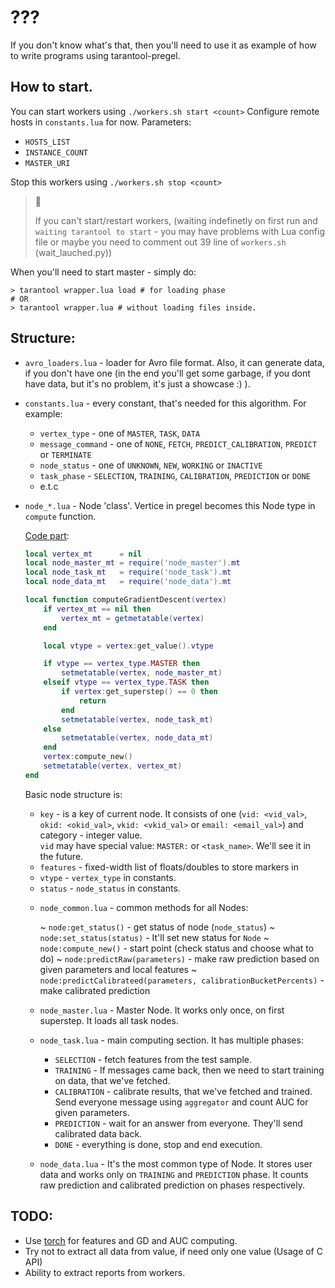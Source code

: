 # ???

If you don't know what's that, then you'll need to use it as example of how to
write programs using tarantool-pregel.

## How to start.

You can start workers using ``./workers.sh start <count>``
Configure remote hosts in ``constants.lua`` for now. Parameters:

* ``HOSTS_LIST``
* ``INSTANCE_COUNT``
* ``MASTER_URI``

Stop this workers using ``./workers.sh stop <count>``

> :ledger:
>
> If you can't start/restart workers, (waiting indefinetly on first run and
> `waiting tarantool to start` - you may have problems with Lua config file
> or maybe you need to comment out 39 line of ``workers.sh`` (wait_lauched.py))

When you'll need to start master - simply do:

```
> tarantool wrapper.lua load # for loading phase
# OR
> tarantool wrapper.lua # without loading files inside.
```

## Structure:

* ``avro_loaders.lua`` - loader for Avro file format. Also, it can generate
	data, if you don't have one (in the end you'll get some garbage, if you dont
	have data, but it's no problem, it's just a showcase :) ).
* ``constants.lua`` - every constant, that's needed for this algorithm. For example:

	- ``vertex_type`` - one of ``MASTER``, ``TASK``, ``DATA``
	- ``message_command`` - one of ``NONE``, ``FETCH``, ``PREDICT_CALIBRATION``,
		``PREDICT`` or ``TERMINATE``
	- ``node_status`` - one of ``UNKNOWN``, ``NEW``, ``WORKING`` or ``INACTIVE``
	- ``task_phase`` - ``SELECTION``, ``TRAINING``, ``CALIBRATION``,
		``PREDICTION`` or ``DONE``
	- e.t.c

* ``node_*.lua`` - Node 'class'. Vertice in pregel becomes this Node type in
	``compute`` function.

	[Code part](https://github.com/bigbes/dm-gd/blob/master/common.lua#L314-L333):
	```lua
	local vertex_mt      = nil
	local node_master_mt = require('node_master').mt
	local node_task_mt   = require('node_task').mt
	local node_data_mt   = require('node_data').mt

	local function computeGradientDescent(vertex)
		if vertex_mt == nil then
			vertex_mt = getmetatable(vertex)
		end

		local vtype = vertex:get_value().vtype

		if vtype == vertex_type.MASTER then
			setmetatable(vertex, node_master_mt)
		elseif vtype == vertex_type.TASK then
			if vertex:get_superstep() == 0 then
				return
			end
			setmetatable(vertex, node_task_mt)
		else
			setmetatable(vertex, node_data_mt)
		end
		vertex:compute_new()
		setmetatable(vertex, vertex_mt)
	end
	```

	Basic node structure is:

	* ``key`` - is a key of current node. It consists of one (``vid: <vid_val>``,
		``okid: <okid_val>``, ``vkid: <vkid_val>`` or ``email: <email_val>``) and
		category - integer value.  
		``vid`` may have special value: ``MASTER:`` or ``<task_name>``. We'll see
		it in the future.
	* ``features`` - fixed-width list of floats/doubles to store markers in
	* ``vtype`` - ``vertex_type`` in constants.
	* ``status`` - ``node_status`` in constants.

	- ``node_common.lua`` - common methods for all Nodes:

		~ ``node:get_status()`` - get status of node (``node_status``)
		~ ``node:set_status(status)`` - It'll set new status for ``Node``
		~ ``node:compute_new()`` - start point (check status and choose what to do)
		~ ``node:predictRaw(parameters)`` - make raw prediction based on
			given parameters and local features
		~ ``node:predictCalibrateed(parameters, calibrationBucketPercents)`` -
			make calibrated prediction

	- ``node_master.lua`` - Master Node. It works only once, on first superstep.
		It loads all task nodes.
	- ``node_task.lua`` - main computing section. It has multiple phases:

		* ``SELECTION`` - fetch features from the test sample.
		* ``TRAINING`` - If messages came back, then we need to start training on data,
		  that we've fetched.
		* ``CALIBRATION`` - calibrate results, that we've fetched and trained.
		  Send everyone message using ``aggregator`` and count AUC for given
			parameters.
		* ``PREDICTION`` - wait for an answer from everyone. They'll send calibrated
			data back.
		* ``DONE`` - everything is done, stop and end execution.

	- ``node_data.lua`` - It's the most common type of Node. It stores user data
		and works only on ``TRAINING`` and ``PREDICTION`` phase. It counts raw
		prediction and calibrated prediction on phases respectively.

## TODO:

* Use [torch](http://torch.ch) for features and GD and AUC computing.
* Try not to extract all data from value, if need only one value (Usage of C API)
* Ability to extract reports from workers.
